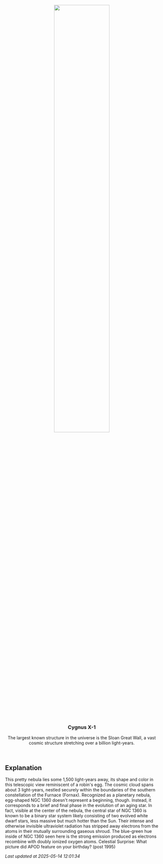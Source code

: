 <p align='center'>
    <img src='https://apod.nasa.gov/apod/image/2505/NGC1360_Chander_960.jpg' width='60%' />
    <h3 align="center">Cygnus X-1</h3>
    <p align="center">The largest known structure in the universe is the Sloan Great Wall, a vast cosmic structure stretching over a billion light-years.</p>
</p>
<br/>

Explanation
--
This pretty nebula lies some 1,500 light-years away, its shape and color in this telescopic view reminiscent of a robin's egg. The cosmic cloud spans about 3 light-years, nestled securely within the boundaries of the southern constellation of the Furnace (Fornax). Recognized as a planetary nebula, egg-shaped NGC 1360 doesn't represent a beginning, though. Instead, it corresponds to a brief and final phase in the evolution of an aging star. In fact, visible at the center of the nebula, the central star of NGC 1360 is known to be a binary star system likely consisting of two evolved white dwarf stars, less massive but much hotter than the Sun.  Their intense and otherwise invisible ultraviolet radiation has stripped away electrons from the atoms in their mutually surrounding gaseous shroud. The blue-green hue inside of NGC 1360 seen here is the strong emission produced as electrons recombine with doubly ionized oxygen atoms.   Celestial Surprise: What picture did APOD feature on your birthday? (post 1995)


*Last updated at 2025-05-14 12:01:34*
